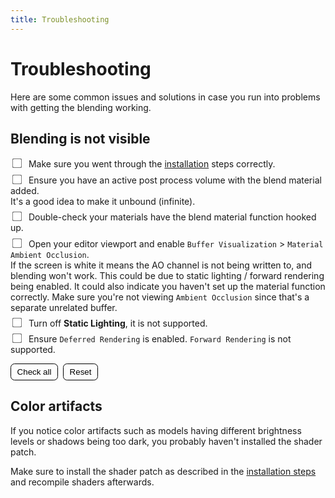 ```yaml
---
title: Troubleshooting
---
```


# Troubleshooting

Here are some common issues and solutions in case you run into problems with getting the blending working.

## Blending is not visible

[//]: # (1. Make sure you went through the installation steps correctly.)

[//]: # (2. Ensure you have an active post process volume with the blend material added.)

[//]: # (   It's a good idea to make it unbound &#40;infinite&#41;.)

[//]: # (3. Double-check your materials have the blend material function hooked up.)

[//]: # (4. Open your editor viewport and enable `Buffer Visualization` > `Material Ambient Occlusion`.)

[//]: # (   If the )

[//]: # (5. Turn off **Static Lighting**.)

[//]: # (6. Ensure `Deferred Rendering` is enabled. `Forward Rendering` is not supported.)

[//]: # (-----)

[//]: # (<input type="checkbox" id="option1" name="options" value="value1">)
[//]: # (<label for="option1">Make sure you went through the installation steps correctly.</label>)

[//]: # (-----)

<div class="ue-checklist" data-checklist-id="ue-autoblend-setup">
  <ul>
    <li>
      <label>
        <input type="checkbox" id="ue-c1">
        Make sure you went through the <a href="/autoblend/#setup">installation</a> steps correctly.
      </label>
    </li>
    <li>
      <label>
        <input type="checkbox" id="ue-c2">
        Ensure you have an active post process volume with the blend material added.<br>
        It's a good idea to make it unbound (infinite).
      </label>
    </li>
    <li>
      <label>
        <input type="checkbox" id="ue-c3">
        Double-check your materials have the blend material function hooked up.
      </label>
    </li>
    <li>
      <label>
        <input type="checkbox" id="ue-c4">
        Open your editor viewport and enable <code>Buffer Visualization</code> &gt; <code>Material Ambient Occlusion</code>.<br>
        If the screen is white it means the AO channel is not being written to, and blending won't work.
        This could be due to static lighting / forward rendering being enabled.
        It could also indicate you haven't set up the material function correctly.
        Make sure you're not viewing <code>Ambient Occlusion</code> since that's a separate unrelated buffer.
      </label>
    </li>
    <li>
      <label>
        <input type="checkbox" id="ue-c5">
        Turn off <strong>Static Lighting</strong>, it is not supported.
      </label>
    </li>
    <li>
      <label>
        <input type="checkbox" id="ue-c6">
        Ensure <code>Deferred Rendering</code> is enabled. <code>Forward Rendering</code> is not supported.
      </label>
    </li>
  </ul>

  <div class="ue-actions">
    <button type="button" class="ue-btn" data-action="check-all">Check all</button>
    <button type="button" class="ue-btn" data-action="reset">Reset</button>
  </div>
</div>

<style>
.ue-checklist ul { list-style: none; padding-left: 0; }
.ue-checklist li { margin: .4rem 0; }
.ue-checklist input[type="checkbox"] { margin-right: .5rem; transform: scale(1.2); }
.ue-actions { margin-top: .75rem; display: flex; gap: .5rem; flex-wrap: wrap; }
.ue-btn { cursor: pointer; border: 1px solid currentColor; background: transparent; padding: .3rem .6rem; border-radius: .4rem; }
</style>

<script>
(function () {
  const NAMESPACE = "ue-checklist";
  const checklists = document.querySelectorAll(".ue-checklist");

  checklists.forEach(root => {
    const id = root.dataset.checklistId || "default";
    const key = (cbId) => `${NAMESPACE}:${location.pathname}:${id}:${cbId}`;
    const boxes = root.querySelectorAll('input[type="checkbox"]');

    // restore saved state
    boxes.forEach(cb => {
      const saved = localStorage.getItem(key(cb.id));
      if (saved !== null) cb.checked = saved === "1";
      cb.addEventListener("change", () => {
        localStorage.setItem(key(cb.id), cb.checked ? "1" : "0");
      });
    });

    // actions
    root.querySelectorAll(".ue-btn").forEach(btn => {
      btn.addEventListener("click", () => {
        const action = btn.dataset.action;
        if (action === "check-all") {
          boxes.forEach(cb => { cb.checked = true; localStorage.setItem(key(cb.id), "1"); });
        } else if (action === "reset") {
          boxes.forEach(cb => { cb.checked = false; localStorage.removeItem(key(cb.id)); });
        }
      });
    });
  });
})();
</script>

## Color artifacts

If you notice color artifacts such as models having different brightness levels or shadows being too dark,
you probably haven't installed the shader patch.

Make sure to install the shader patch as described in the [installation steps](/autoblend/#setup) and recompile shaders afterwards.